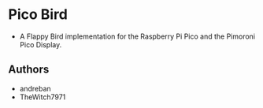 # Pico Bird

- A Flappy Bird implementation for the Raspberry Pi Pico and the Pimoroni
Pico Display.
  
## Authors
- andreban
- TheWitch7971